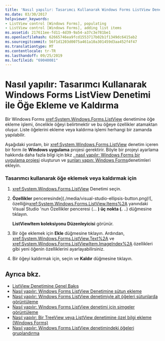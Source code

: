```yaml
---
title: 'Nasıl yapılır: Tasarımcı Kullanarak Windows Forms ListView Denetimi ile Öğe Ekleme ve Kaldırma'
ms.date: 03/30/2017
helpviewer_keywords:
- ListView control [Windows Forms], populating
- ListView control [Windows Forms], adding list items
ms.assetid: 217611ee-fd11-4d39-9a54-a37c3e781be1
ms.openlocfilehash: 62665746ea9fcd1553717b02b1f1349dc6415ab2
ms.sourcegitcommit: 56f1d1203d0075a461a10a301459d3aa452f4f47
ms.translationtype: MT
ms.contentlocale: tr-TR
ms.lasthandoff: 09/25/2019
ms.locfileid: "69040081"
---
```

# <a name="how-to-add-and-remove-items-with-the-windows-forms-listview-control-using-the-designer"></a>Nasıl yapılır: Tasarımcı Kullanarak Windows Forms ListView Denetimi ile Öğe Ekleme ve Kaldırma

Bir Windows Forms <xref:System.Windows.Forms.ListView> denetimine öğe ekleme işlemi, öncelikle öğeyi belirtmektir ve bu öğeye özellikler atamaktan oluşur. Liste öğelerini ekleme veya kaldırma işlemi herhangi bir zamanda yapılabilir.

Aşağıdaki yordam, bir <xref:System.Windows.Forms.ListView> denetim içeren bir form ile **Windows uygulama** projesi gerektirir. Böyle bir projeyi ayarlama hakkında daha fazla bilgi için bkz [. nasıl yapılır: Windows Forms bir uygulama projesi](/visualstudio/ide/step-1-create-a-windows-forms-application-project) oluşturun ve [şunları yapın: Windows Forms](how-to-add-controls-to-windows-forms.md)denetimleri ekleyin.

### <a name="to-add-or-remove-items-using-the-designer"></a>Tasarımcı kullanarak öğe eklemek veya kaldırmak için

1. <xref:System.Windows.Forms.ListView> Denetimi seçin.

2. **Özellikler** penceresinde](./media/visual-studio-ellipsis-button.png)![, özelliğin<xref:System.Windows.Forms.ListView.Items%2A> yanındaki Visual Studio 'nun Özellikler penceresi (... **) üç nokta (.** ..) düğmesine tıklayın.

     **ListViewItem koleksiyonu Düzenleyicisi** görünür.

3. Bir öğe eklemek için **Ekle** düğmesine tıklayın. Ardından, <xref:System.Windows.Forms.ListView.Text%2A> ve <xref:System.Windows.Forms.ListViewItem.ImageIndex%2A> özellikleri gibi yeni öğenin özelliklerini ayarlayabilirsiniz.

4. Bir öğeyi kaldırmak için, seçin ve **Kaldır** düğmesine tıklayın.

## <a name="see-also"></a>Ayrıca bkz.

- [ListView Denetimine Genel Bakış](listview-control-overview-windows-forms.md)
- [Nasıl yapılır: Windows Forms ListView Denetimine sütun ekleme](how-to-add-columns-to-the-windows-forms-listview-control.md)
- [Nasıl yapılır: Windows Forms ListView denetimiyle alt öğeleri sütunlarda görüntüleme](how-to-display-subitems-in-columns-with-the-windows-forms-listview-control.md)
- [Nasıl yapılır: Windows Forms ListView denetimi için simgeler görüntüleme](how-to-display-icons-for-the-windows-forms-listview-control.md)
- [Nasıl yapılır: Bir TreeView veya ListView denetimine özel bilgi ekleme (Windows Forms)](add-custom-information-to-a-treeview-or-listview-control-wf.md)
- [Nasıl yapılır: Windows Forms ListView denetimindeki öğeleri gruplandırma](how-to-group-items-in-a-windows-forms-listview-control.md)
